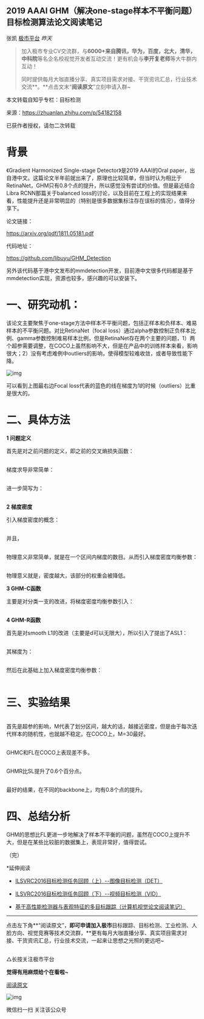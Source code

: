 ## 2019 AAAI GHM（解决one-stage样本不平衡问题）目标检测算法论文阅读笔记

张凯 [极市平台](javascript:void(0);) *昨天*

> 加入极市专业CV交流群，与**6000+来自腾讯，华为，百度，北大，清华，中科院**等名企名校视觉开发者互动交流！更有机会与**李开复老师**等大牛群内互动！
>
> 同时提供每月大咖直播分享、真实项目需求对接、干货资讯汇总，行业技术交流**。**点击文末“**阅读原文**”立刻申请入群~



本文转载自知乎专栏：目标检测

来源：https://zhuanlan.zhihu.com/p/54182158

已获作者授权，请勿二次转载





# 

# 背景



《Gradient Harmonized Single-stage Detector》是2019 AAAI的Oral paper，出自港中文。这篇论文半年前就出来了，原理也比较简单，但当时认为相比于RetinaNet，GHM只有0.8个点的提升，所以感觉没有尝试的价值。但是最近结合Libra RCNN那篇关于balanced loss的讨论，以及目前在工程上的实现结果来看，性能提升还是非常明显的（特别是很多数据集标注存在误标的情况），值得分享下。



论文链接：

https://arxiv.org/pdf/1811.05181.pdf



代码地址：

https://github.com/libuyu/GHM_Detection



另外该代码基于港中文发布的mmdetection开发，目前港中文很多代码都是基于mmdetection实现，资源也较多，感兴趣的可以安装下。



# **一、研究动机：**



该论文主要聚焦于one-stage方法中样本不平衡问题，包括正样本和负样本、难易样本的不平衡问题。对比RetinaNet（focal loss）通过alpha参数控制正负样本比例、gamma参数控制难易样本比例，但是RetinaNet存在两个主要的问题，1）两个超参需要调整，在COCO上虽然影响不大，但是在产品中的训练样本来看，影响很大；2）没有考虑难例中outliers的影响，使得模型较难收敛，或者导致性能下降。



![img](https://mmbiz.qpic.cn/mmbiz_jpg/gYUsOT36vfoQgZjuAIk73yibiaibqydVmK9xbmecOLjT3ofxvvciay3hxicRtBS3GwI6Kk1dlibCUFgwV1bNGvZ6OB0w/640?wx_fmt=jpeg&tp=webp&wxfrom=5&wx_lazy=1&wx_co=1)



可以看到上图最右边Focal loss代表的蓝色的线在梯度为1的时候（outliers）比重是很大的。



# **二、具体方法**



**1 问题定义**

首先是对之前问题的定义，即之前的交叉熵损失函数：

![img](data:image/gif;base64,iVBORw0KGgoAAAANSUhEUgAAAAEAAAABCAYAAAAfFcSJAAAADUlEQVQImWNgYGBgAAAABQABh6FO1AAAAABJRU5ErkJggg==)



梯度求导非常简单：

![img](data:image/gif;base64,iVBORw0KGgoAAAANSUhEUgAAAAEAAAABCAYAAAAfFcSJAAAADUlEQVQImWNgYGBgAAAABQABh6FO1AAAAABJRU5ErkJggg==)



进一步简写为：

![img](data:image/gif;base64,iVBORw0KGgoAAAANSUhEUgAAAAEAAAABCAYAAAAfFcSJAAAADUlEQVQImWNgYGBgAAAABQABh6FO1AAAAABJRU5ErkJggg==)



**2 梯度密度**

引入梯度密度的概念：

![img](data:image/gif;base64,iVBORw0KGgoAAAANSUhEUgAAAAEAAAABCAYAAAAfFcSJAAAADUlEQVQImWNgYGBgAAAABQABh6FO1AAAAABJRU5ErkJggg==)



并且，

![img](data:image/gif;base64,iVBORw0KGgoAAAANSUhEUgAAAAEAAAABCAYAAAAfFcSJAAAADUlEQVQImWNgYGBgAAAABQABh6FO1AAAAABJRU5ErkJggg==)



物理意义非常简单，就是在一个区间内梯度的数目。从而引入梯度密度均衡参数：

![img](data:image/gif;base64,iVBORw0KGgoAAAANSUhEUgAAAAEAAAABCAYAAAAfFcSJAAAADUlEQVQImWNgYGBgAAAABQABh6FO1AAAAABJRU5ErkJggg==)





物理意义就是，密度越大，该部分的权重会被降低。



**3 GHM-C函数**

主要是对分类一支的改进，将梯度密度均衡参数引入：

![img](data:image/gif;base64,iVBORw0KGgoAAAANSUhEUgAAAAEAAAABCAYAAAAfFcSJAAAADUlEQVQImWNgYGBgAAAABQABh6FO1AAAAABJRU5ErkJggg==)



**4 GHM-R函数**

首先是对smooth L1的改进（主要是d可以无限大），所以引入了提出了ASL1：

![img](data:image/gif;base64,iVBORw0KGgoAAAANSUhEUgAAAAEAAAABCAYAAAAfFcSJAAAADUlEQVQImWNgYGBgAAAABQABh6FO1AAAAABJRU5ErkJggg==)



其梯度为：

![img](data:image/gif;base64,iVBORw0KGgoAAAANSUhEUgAAAAEAAAABCAYAAAAfFcSJAAAADUlEQVQImWNgYGBgAAAABQABh6FO1AAAAABJRU5ErkJggg==)



然后在此基础上加入梯度密度均衡参数：

![img](data:image/gif;base64,iVBORw0KGgoAAAANSUhEUgAAAAEAAAABCAYAAAAfFcSJAAAADUlEQVQImWNgYGBgAAAABQABh6FO1AAAAABJRU5ErkJggg==)



# 三、实验结果



![img](data:image/gif;base64,iVBORw0KGgoAAAANSUhEUgAAAAEAAAABCAYAAAAfFcSJAAAADUlEQVQImWNgYGBgAAAABQABh6FO1AAAAABJRU5ErkJggg==)





首先是超参的影响，M代表了划分区间，越大的话，越接近密度，但是由于每次迭代样本的随机性，也就越不稳定。在COCO上，M=30最好。



![img](data:image/gif;base64,iVBORw0KGgoAAAANSUhEUgAAAAEAAAABCAYAAAAfFcSJAAAADUlEQVQImWNgYGBgAAAABQABh6FO1AAAAABJRU5ErkJggg==)



GHMC和FL在COCO上表现差不多。


![img](data:image/gif;base64,iVBORw0KGgoAAAANSUhEUgAAAAEAAAABCAYAAAAfFcSJAAAADUlEQVQImWNgYGBgAAAABQABh6FO1AAAAABJRU5ErkJggg==)



GHMR比SL提升了0.6个百分点。



![img](data:image/gif;base64,iVBORw0KGgoAAAANSUhEUgAAAAEAAAABCAYAAAAfFcSJAAAADUlEQVQImWNgYGBgAAAABQABh6FO1AAAAABJRU5ErkJggg==)



最好的结果，在不同的backbone上，均有0.8个点的提升。



# 四、总结分析



GHM的思想比FL更进一步地解决了样本不平衡的问题，虽然在COCO上提升不大，但是在某些比较脏的数据集上，表现非常好，值得尝试。

（完）







*延伸阅读

- [ILSVRC2016目标检测任务回顾（上）--图像目标检测（DET）](http://mp.weixin.qq.com/s?__biz=MzI5MDUyMDIxNA==&mid=2247483911&idx=1&sn=08f9843720f2637215c88983feaff7e1&chksm=ec1feffedb6866e8a5b96cad8b83e7eae4bdf788369838615a72ebd0586de8ab4fe6a9051203&scene=21#wechat_redirect)

- [ILSVRC2016目标检测任务回顾（下）--视频目标检测（VID）](http://mp.weixin.qq.com/s?__biz=MzI5MDUyMDIxNA==&mid=2247483916&idx=1&sn=0257a52a4620297f696d2b1870c5b48a&chksm=ec1feff5db6866e3703f535fba6e58f67696c848bbd938368d8a738dbc7f106743c22bc8e70c&scene=21#wechat_redirect)

- [基于高性能检测器与表观特征的多目标跟踪（计算机视觉论文阅读笔记）](http://mp.weixin.qq.com/s?__biz=MzI5MDUyMDIxNA==&mid=2247483977&idx=1&sn=1c062825a6e2e24d044903abc78429b8&chksm=ec1fefb0db6866a6223539ed86e50e8d3b72dc10d2cac6a92e95d266c6da16ceb376d048e8d2&scene=21#wechat_redirect)

  





------

点击左下角**“阅读原文”，**即可申请加入极市**目标跟踪、目标检测、工业检测、人脸方向、视觉竞赛等技术交流群，**更有每月大咖直播分享、真实项目需求对接、干货资讯汇总，行业技术交流，一起来让思想之光照的更远吧~



![img](data:image/gif;base64,iVBORw0KGgoAAAANSUhEUgAAAAEAAAABCAYAAAAfFcSJAAAADUlEQVQImWNgYGBgAAAABQABh6FO1AAAAABJRU5ErkJggg==)

△长按关注极市平台



**觉得有用麻烦给个在看啦~**  **![img](data:image/gif;base64,iVBORw0KGgoAAAANSUhEUgAAAAEAAAABCAYAAAAfFcSJAAAADUlEQVQImWNgYGBgAAAABQABh6FO1AAAAABJRU5ErkJggg==)**

[阅读原文](https://mp.weixin.qq.com/s?__biz=MzI5MDUyMDIxNA==&mid=2247489401&idx=1&sn=4e819e8c1891fe287d65c8997e72d505&chksm=ec1ffa80db68739697af06cb592874fae5a5b6c2e8d35836d25e605ce982fb5c783f386d8b25&mpshare=1&scene=1&srcid=0701xOfHGscBwLlxxPZm4ZVr&key=90581f21d61583ccebf5671a741bbdeb2fad76f208c8ec3c7640e0a03de1ac6ec68b70fba1237374242b9c69c6425a4b24eebec41e09f0b5f6e3fd315ddbbe9ce0a322ffa17c5dee1a15bc9cb8ce44d9&ascene=1&uin=MjMzNDA2ODYyNQ%3D%3D&devicetype=Windows+10&version=62060833&lang=zh_CN&pass_ticket=OCAJEER4OwwriRfMF7Kv6joxIfS9N%2FzDtrEExbop1m8DXq4ger8RUp9307aHi2y7##)





![img](https://mp.weixin.qq.com/mp/qrcode?scene=10000004&size=102&__biz=MzI5MDUyMDIxNA==&mid=2247489401&idx=1&sn=4e819e8c1891fe287d65c8997e72d505&send_time=)

微信扫一扫
关注该公众号